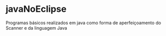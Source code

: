 # javaNoEclipse
Programas  básicos realizados em java como forma de aperfeiçoamento do Scanner  e da linguagem Java
